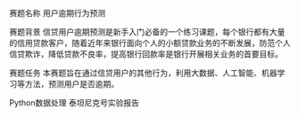 赛题名称
用户逾期行为预测

赛题背景
信贷用户逾期预测是新手入门必备的一个练习课题，每个银行都有大量的信用贷款客户，随着近年来银行面向个人的小额贷款业务的不断发展，防范个人信贷欺诈，降低贷款不良率，提高银行回款率是银行开展相关业务的首要目标。

赛题任务
本赛题旨在通过信贷用户的其他行为，利用大数据、人工智能、机器学习等方法，预测用户是否逾期。



Python数据处理   泰坦尼克号实验报告
